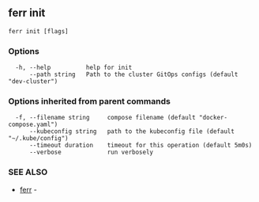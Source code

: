## ferr init



```
ferr init [flags]
```

### Options

```
  -h, --help          help for init
      --path string   Path to the cluster GitOps configs (default "dev-cluster")
```

### Options inherited from parent commands

```
  -f, --filename string     compose filename (default "docker-compose.yaml")
      --kubeconfig string   path to the kubeconfig file (default "~/.kube/config")
      --timeout duration    timeout for this operation (default 5m0s)
      --verbose             run verbosely
```

### SEE ALSO

* [ferr](ferr.md)	 - 

